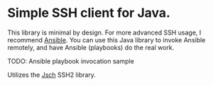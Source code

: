 
# Simple SSH client for Java.

This library is minimal by design. For more advanced SSH usage, I recommend
[Ansible](https://github.com/ansible/ansible). You can use this Java library
to invoke Ansible remotely, and have Ansible (playbooks) do the real work.

TODO: Ansible playbook invocation sample

Utilizes the [Jsch](http://www.jcraft.com/jsch) SSH2 library.
